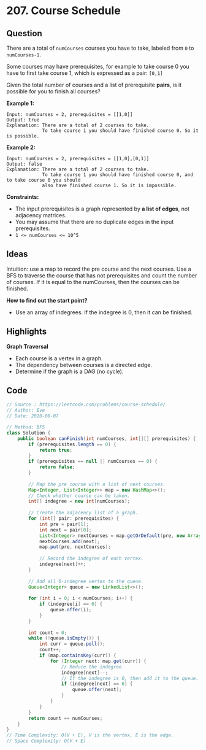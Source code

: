 # 207. Course Schedule

## Question

There are a total of `numCourses` courses you have to take, labeled from `0` to `numCourses-1`.

Some courses may have prerequisites, for example to take course 0 you have to first take course 1, which is expressed as a pair: `[0,1]`

Given the total number of courses and a list of prerequisite **pairs**, is it possible for you to finish all courses?

 

**Example 1:**

```
Input: numCourses = 2, prerequisites = [[1,0]]
Output: true
Explanation: There are a total of 2 courses to take. 
             To take course 1 you should have finished course 0. So it is possible.
```

**Example 2:**

```
Input: numCourses = 2, prerequisites = [[1,0],[0,1]]
Output: false
Explanation: There are a total of 2 courses to take. 
             To take course 1 you should have finished course 0, and to take course 0 you should
             also have finished course 1. So it is impossible.
```

 

**Constraints:**

- The input prerequisites is a graph represented by **a list of edges**, not adjacency matrices. 
- You may assume that there are no duplicate edges in the input prerequisites.
- `1 <= numCourses <= 10^5`

## Ideas

Intuition: use a map to record the pre course and the next courses. Use a BFS to traverse the course that has not prerequisites and count the number of courses. If it is equal to the numCourses, then the courses can be finished.

**How to find out the start point?**

* Use an array of indegrees. If the indegree is 0, then it can be finished.

## Highlights

**Graph Traversal**

* Each course is a vertex in a graph.
* The dependency between courses is a directed edge.
* Determine if the graph is a DAG (no cycle).

## Code

```java
// Source : https://leetcode.com/problems/course-schedule/
// Author: Eve
// Date: 2020-08-07

// Method: BFS
class Solution {
    public boolean canFinish(int numCourses, int[][] prerequisites) {
        if (prerequisites.length == 0) {
            return true;
        }
        if (prerequisites == null || numCourses == 0) {
            return false;
        }
        
        // Map the pre course with a list of next courses.
        Map<Integer, List<Integer>> map = new HashMap<>();
        // Check whether course can be taken.
        int[] indegree = new int[numCourses];
        
        // Create the adjacency list of a graph.
        for (int[] pair: prerequisites) {
            int pre = pair[1];
            int next = pair[0];
            List<Integer> nextCourses = map.getOrDefault(pre, new ArrayList<Integer>());
            nextCourses.add(next);
            map.put(pre, nextCourses);
            
            // Record the indegree of each vertex.
            indegree[next]++;
        }
        
        // Add all 0-indegree vertex to the queue.
        Queue<Integer> queue = new LinkedList<>();
        
        for (int i = 0; i < numCourses; i++) {
            if (indegree[i] == 0) {
                queue.offer(i);
            }
        }
        
        int count = 0;
        while (!queue.isEmpty()) {
            int curr = queue.poll();
            count++;
            if (map.containsKey(curr)) {
                for (Integer next: map.get(curr)) {
                    // Reduce the indegree.
                    indegree[next]--;
                    // If the indegree is 0, then add it to the queue.
                    if (indegree[next] == 0) {
                        queue.offer(next);
                    }
                }
            }
        }
        return count == numCourses;
    }
}
// Time Complexity: O(V + E), V is the vertex, E is the edge.
// Space Complexity: O(V + E)
```

